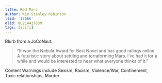 ```yaml
---
title: Red Mars
author: Kim Stanley Robinson
ltid: '17666'
olid: OL21441703M
tags: [scifi]
---
```


Blurb from a JoCoNaut:

> "It won the Nebula Award for Best Novel and has good ratings online. A
> futuristic story about settling and terraforming Mars. I’ve had it for a while
> and would be interested to hear what everyone thinks of it."

Content Warnings include Sexism, Racism, Violence/War, Confinement, Toxic
relationships, Murder
